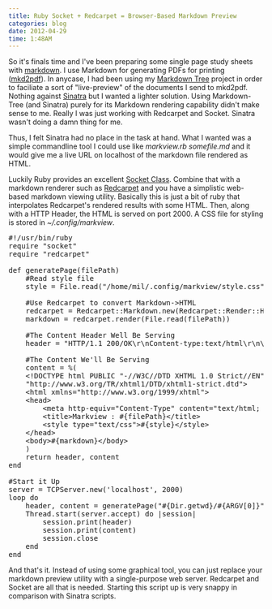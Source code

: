 ```yaml
---
title: Ruby Socket + Redcarpet = Browser-Based Markdown Preview
categories: blog
date: 2012-04-29
time: 1:48AM
---
```

So it's finals time and I've been preparing some single page study sheets with [markdown](http://daringfireball.net/projects/markdown/). I use Markdown for generating PDFs for printing ([mkd2pdf](https://github.com/jdodds/mkd2pdf)). 
In anycase, I had been using my [Markdown Tree](/projects/markdown-tree) project in order to faciliate a sort of "live-preview" of the documents I send to mkd2pdf. Nothing against [Sinatra](http://sinatrarb.com) but I wanted a lighter solution.  Using Markdown-Tree (and Sinatra) purely for its Markdown rendering capability didn't make sense to me. Really I was just working with Redcarpet and Socket. Sinatra wasn't doing a damn thing for me. 

Thus, I felt Sinatra had no place in the task at hand.  What I wanted was a simple commandline tool I could use like *markview.rb somefile.md* and it would give me a live URL on localhost of the markdown file rendered as HTML.

Luckily Ruby provides an excellent [Socket Class](http://www.ruby-doc.org/stdlib-1.9.3/libdoc/socket/rdoc/Socket.html). Combine that with a markdown renderer such as [Redcarpet](http://github.com/tanoku/redcarpet) and you have a simplistic web-based markdown viewing utility. Basically this is just a bit of ruby that interpolates Redcarpet's rendered results with some HTML. Then, along with a HTTP Header, the HTML is served on port 2000. A CSS file for styling is stored in *~/.config/markview*.

<pre data-language="ruby">
#!/usr/bin/ruby
require "socket"
require "redcarpet"

def generatePage(filePath)
	#Read style file
	style = File.read("/home/mil/.config/markview/style.css")

	#Use Redcarpet to convert Markdown-&gt;HTML
	redcarpet = Redcarpet::Markdown.new(Redcarpet::Render::HTML)
	markdown = redcarpet.render(File.read(filePath))

	#The Content Header Well Be Serving
	header = "HTTP/1.1 200/OK\r\nContent-type:text/html\r\n\r\n"

	#The Content We'll Be Serving
	content = %(
	&lt;!DOCTYPE html PUBLIC "-//W3C//DTD XHTML 1.0 Strict//EN" 
	"http://www.w3.org/TR/xhtml1/DTD/xhtml1-strict.dtd"&gt;
	&lt;html xmlns="http://www.w3.org/1999/xhtml"&gt;
	&lt;head&gt;
		&lt;meta http-equiv="Content-Type" content="text/html; charset=utf-8" /&gt;
		&lt;title&gt;Markview : #{filePath}&lt;/title&gt;
		&lt;style type="text/css"&gt;#{style}&lt;/style&gt;
	&lt;/head&gt;
	&lt;body&gt;#{markdown}&lt;/body&gt;
	)
	return header, content
end

#Start it Up
server = TCPServer.new('localhost', 2000)
loop do
	header, content = generatePage("#{Dir.getwd}/#{ARGV[0]}")
	Thread.start(server.accept) do |session|
		session.print(header)
		session.print(content)
		session.close
	end
end
</pre>

And that's it. Instead of using some graphical tool, you can just replace your markdown preview utility with a single-purpose web server. Redcarpet and Socket are all that is needed. Starting this script up is very snappy in comparison with Sinatra scripts.
